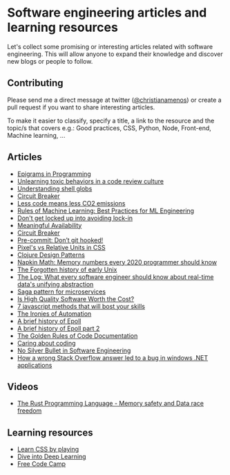 # Software engineering articles and learning resources
Let's collect some promising or interesting articles related with software engineering. This will allow anyone to expand their knowledge and discover new blogs or people to follow.

## Contributing
Please send me a direct message at twitter ([@christianamenos](https://twitter.com/christianamenos)) or create a pull request if you want to share interesting articles.

To make it easier to classify, specify a title, a link to the resource and the topic/s that covers e.g.: Good practices, CSS, Python, Node, Front-end, Machine learning, ...

## Articles
* [Epigrams in Programming](http://www.cs.yale.edu/homes/perlis-alan/quotes.html)
* [Unlearning toxic behaviors in a code review culture](https://medium.com/@sandya.sankarram/unlearning-toxic-behaviors-in-a-code-review-culture-b7c295452a3c)
* [Understanding shell globs](https://soptik.tech/articles/beware-of-shell-globs.html)
* [Circuit Breaker](https://martinfowler.com/bliki/CircuitBreaker.html)
* [Less code means less CO2 emissions](https://dannyvankooten.com/website-carbon-emissions/)
* [Rules of Machine Learning:  Best Practices for ML Engineering](https://developers.google.com/machine-learning/guides/rules-of-ml)
* [Don't get locked up into avoiding lock-in](https://martinfowler.com/articles/oss-lockin.html)
* [Meaningful Availability](https://www.usenix.org/system/files/nsdi20spring_hauer_prepub.pdf)
* [Circuit Breaker](https://netflixtechblog.com/making-the-netflix-api-more-resilient-a8ec62159c2d)
* [Pre-commit: Don’t git hooked!](https://www.thoughtworks.com/insights/blog/pre-commit-don-t-git-hooked)
* [Pixel's vs Relative Units in CSS](https://www.24a11y.com/2019/pixels-vs-relative-units-in-css-why-its-still-a-big-deal/)
* [Clojure Design Patterns](http://mishadoff.com/blog/clojure-design-patterns/)
* [Napkin Math: Memory numbers every 2020 programmer should know](https://www.forrestthewoods.com/blog/memory-bandwidth-napkin-math/?)
* [The Forgotten history of early Unix](https://fosdem.org/2020/schedule/event/early_unix/)
* [The Log: What every software engineer should know about real-time data's unifying abstraction](https://engineering.linkedin.com/distributed-systems/log-what-every-software-engineer-should-know-about-real-time-datas-unifying)
* [Saga pattern for microservices](https://microservices.io/patterns/data/saga.html)
* [Is High Quality Software Worth the Cost?](https://martinfowler.com/articles/is-quality-worth-cost.html)
* [7 javascript methods that will bost your skills](https://www.freecodecamp.org/news/7-javascript-methods-that-will-boost-your-skills-in-less-than-8-minutes-4cc4c3dca03f/)
* [The Ironies of Automation](https://blog.acolyer.org/2020/01/08/ironies-of-automation/)
* [A brief history of Epoll](https://idea.popcount.org/2017-02-20-epoll-is-fundamentally-broken-12/)
* [A brief history of Epoll part 2](https://idea.popcount.org/2017-03-20-epoll-is-fundamentally-broken-22/)
* [The Golden Rules of Code Documentation](https://blog.jooq.org/2013/02/26/the-golden-rules-of-code-documentation/)
* [Caring about coding](https://8thlight.com/blog/alexandru-codreanu/dario-garcia/lucas-giudice/2015/10/30/caring-coding.html)
* [No Silver Bullet in Software Engineering](http://worrydream.com/refs/Brooks-NoSilverBullet.pdf)
* [How a wrong Stack Overflow answer led to a bug in windows .NET applications](https://twitter.com/Foone/status/1229641258370355200)

## Videos
* [The Rust Programming Language - Memory safety and Data race freedom](https://www.youtube.com/watch?v=cDFSrVhnZKo)


## Learning resources
* [Learn CSS by playing](https://www.maketecheasier.com/games-learn-css/)
* [Dive into Deep Learning](https://d2l.ai/index.html)
* [Free Code Camp](https://www.freecodecamp.org/)
